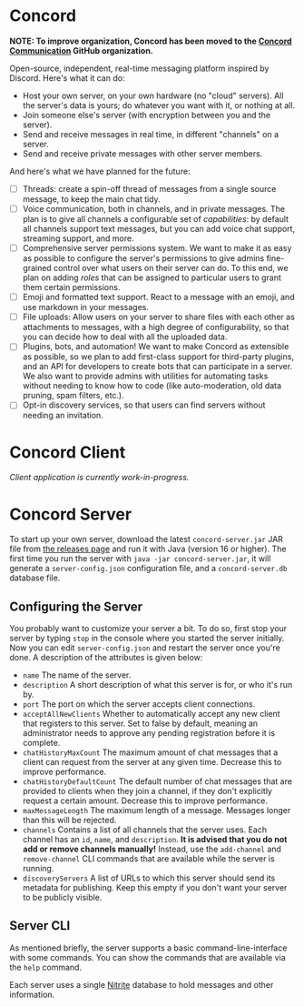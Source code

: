 # Concord
**NOTE: To improve organization, Concord has been moved to the [Concord Communication](https://github.com/Concord-Communication) GitHub organization.**

Open-source, independent, real-time messaging platform inspired by Discord. Here's what it can do:

- Host your own server, on your own hardware (no "cloud" servers). All the server's data is yours; do whatever you want with it, or nothing at all.
- Join someone else's server (with encryption between you and the server).
- Send and receive messages in real time, in different "channels" on a server.
- Send and receive private messages with other server members.

And here's what we have planned for the future:
- [ ] Threads: create a spin-off thread of messages from a single source message, to keep the main chat tidy.
- [ ] Voice communication, both in channels, and in private messages. The plan is to give all channels a configurable set of *capabilities*: by default all channels support text messages, but you can add voice chat support, streaming support, and more.
- [ ] Comprehensive server permissions system. We want to make it as easy as possible to configure the server's permissions to give admins fine-grained control over what users on their server can do. To this end, we plan on adding *roles* that can be assigned to particular users to grant them certain permissions.
- [ ] Emoji and formatted text support. React to a message with an emoji, and use markdown in your messages.
- [ ] File uploads: Allow users on your server to share files with each other as attachments to messages, with a high degree of configurability, so that you can decide how to deal with all the uploaded data.
- [ ] Plugins, bots, and automation! We want to make Concord as extensible as possible, so we plan to add first-class support for third-party plugins, and an API for developers to create bots that can participate in a server. We also want to provide admins with utilities for automating tasks without needing to know how to code (like auto-moderation, old data pruning, spam filters, etc.).
- [ ] Opt-in discovery services, so that users can find servers without needing an invitation.

# Concord Client

*Client application is currently work-in-progress.*

# Concord Server
To start up your own server, download the latest `concord-server.jar` JAR file from [the releases page](https://github.com/andrewlalis/Concord/releases) and run it with Java (version 16 or higher). The first time you run the server with `java -jar concord-server.jar`, it will generate a `server-config.json` configuration file, and a `concord-server.db` database file.

## Configuring the Server

You probably want to customize your server a bit. To do so, first stop your server by typing `stop` in the console where you started the server initially. Now you can edit `server-config.json` and restart the server once you're done. A description of the attributes is given below:

- `name` The name of the server.
- `description` A short description of what this server is for, or who it's run by.
- `port` The port on which the server accepts client connections.
- `acceptAllNewClients` Whether to automatically accept any new client that registers to this server. Set to false by default, meaning an administrator needs to approve any pending registration before it is complete.
- `chatHistoryMaxCount` The maximum amount of chat messages that a client can request from the server at any given time. Decrease this to improve performance.
- `chatHistoryDefaultCount` The default number of chat messages that are provided to clients when they join a channel, if they don't explicitly request a certain amount. Decrease this to improve performance.
- `maxMessageLength` The maximum length of a message. Messages longer than this will be rejected.
- `channels` Contains a list of all channels that the server uses. Each channel has an `id`, `name`, and `description`. **It is advised that you do not add or remove channels manually!** Instead, use the `add-channel` and `remove-channel` CLI commands that are available while the server is running.
- `discoveryServers` A list of URLs to which this server should send its metadata for publishing. Keep this empty if you don't want your server to be publicly visible.

## Server CLI

As mentioned briefly, the server supports a basic command-line-interface with some commands. You can show the commands that are available via the `help` command.

Each server uses a single [Nitrite](https://www.dizitart.org/nitrite-database/#what-is-nitrite) database to hold messages and other information.
